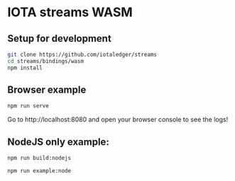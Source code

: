 # IOTA streams WASM

## Setup for development

```bash
git clone https://github.com/iotaledger/streams
cd streams/bindings/wasm
npm install
```

## Browser example

```bash
npm run serve
```

Go to http://localhost:8080 and open your browser console to see the logs!

## NodeJS only example:

```bash
npm run build:nodejs
```

```bash
npm run example:node
```
